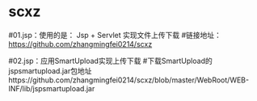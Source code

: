 # scxz
#01.jsp：使用的是： Jsp + Servlet 实现文件上传下载
#链接地址：https://github.com/zhangmingfei0214/scxz

#02.jsp：应用SmartUpload实现上传下载
#下载SmartUpload的jspsmartupload.jar包地址https://github.com/zhangmingfei0214/scxz/blob/master/WebRoot/WEB-INF/lib/jspsmartupload.jar
